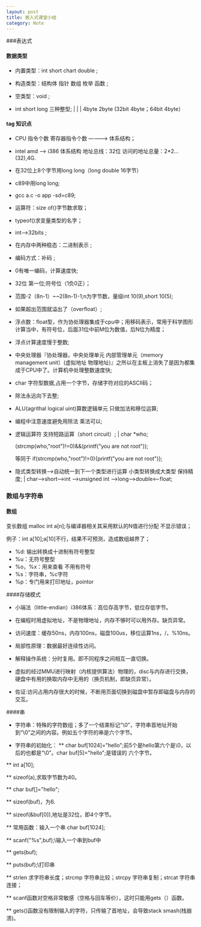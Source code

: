 ```yaml
---
layout: post
title: 嵌入式课堂小结
category: Note
---
```


###表达式

#### 数据类型

* 内置类型：int short chart double ;

* 构造类型：结构体 指针 数组 枚举 函数 ;

* 空类型：void ;

* int   short long                     三种整型;
   |      |     |
  4byte 2byte (32bit 4byte；64bit 4byte）

#### tag 知识点

* CPU 指令个数 寄存器指令个数 ————> 体系结构；
    
* intel amd --> i386 体系结构 地址总线：32位 访问的地址总量：2*2...(32),4G.

* 在32位上8个字节用long long（long double 16字节）

* c89中用long long;

* gcc a.c -o app -sd=c89;

* 运算符：size of()字节数求取；

* typeof()求变量类型的名字；

* int-->32bits ;

* 在内存中两种稳态：二进制表示 ;

* 编码方式：补码 ;

* 0有唯一编码，计算速度快;

* 32位 第一位;符号位（1负0正）；

* 范围-2（8n-1）~~2(8n-1)-1;n为字节数，量级int 10(9),short 10(5);

* 如果超出范围就溢出了（overfloat）;

* 浮点数：float型，作为协处理器集成于cpu中；用移码表示，常用于科学图形计算当中，有符号位，后面31位中前M位为数值，后N位为精度；

* 浮点计算速度慢于整数;

* 中央处理器『协处理器，中央处理单元 内部管理单元（memory management unit）(虚拟地址 物理地址)』之所以在主板上消失了是因为都集成于CPU中了。计算机中处理整数速度快;

* char 字符型数据,占用一个字节，存储字符对应的ASCII码；

* 除法永远向下去整;

* ALU(agrithal logical uint)算数逻辑单元 只做加法和移位运算;

* 编程中注意速度避免用除法 乘法可以;

* 逻辑运算符 支持短路运算（short circuit）;
     |
  char *who;

  (strcmp(who,"root")!=0)&&(printf("you are not root"));

  等同于 if(strcmp(who,"root")!=0){printf("you are not root")};

* 隐式类型转换-->自动统一到下一个类型进行运算 小类型转换成大类型 保持精度;
   |
  char-->short-->int -->unsigned int -->long-->double<--float;

### 数组与字符串

#### 数组

变长数组 malloc int a[n];与编译器相关其采用默认的N值进行分配 不显示错误；

例子：int a[10];a[10]不行，结果不可预测，造成数组越界了；

* %d: 输出转换成十进制有符号整型
* %u：无符号整型
* %o，%x：用来查看 不用有符号
* %s：字符串，%c字符
* %p：专门用来打印地址，pointor

####存储模式
* 小端法（little-endian）i386体系：高位存高字节，低位存低字节。

* 在编程时用虚拟地址，不是物理地址，内存不够时可以用外存。缺页异常。

* 访问速度：缓存50ns，内存100ns，磁盘100us，移位运算1ns，/，%10ns。

* 局部性原理：数据最好连续性访问。

* 解释操作系统：分时复用。即不同程序之间相互一直切换。

* 虚拟的经过MMU进行映射（内核提供算法）物理的，disc与内存进行交换，硬盘中有用的换取内存中无用的（换页机制，即缺页异常）。

* 佐证:访问占用内存很大的时候，不断用页面切换到磁盘中暂存即磁盘与内存的交互。

####串

* 字符串：特殊的字符数组；多了一个结束标记“\0”，字符串首地址开始到“\0”之间的内容。例如五个字符的串是六个字节。

* 字符串的初始化：
** char buf[1024]="hello";前5个是hello第六个是\0，以后的也都是“\0”。char buf[5]="hello";是错误的 六个字节。

** int a[10];

** sizeof(a),求取字节数为40。

** char buf[]="hello";

** sizeof(buf)，为6.

** sizeof(&buf[0]),地址是32位，即4个字节。

** 常用函数：输入一个串 char buf[1024];

** scanf("%s",buf);\\输入一个串到buf中

** gets(buf);

** puts(buf);\\打印串

** strlen 求字符串长度；strcmp 字符串比较；strcpy 字符串复制；strcat 字符串连接；    

** scanf函数对空格非常敏感（空格与回车等价），这时只能用gets（）函数。

** gets()函数没有限制输入的字符，只传输了首地址，会导致stack smash(栈崩溃)。


